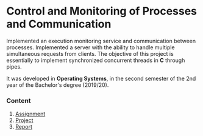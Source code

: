 # Control and Monitoring of Processes and Communication

Implemented an execution monitoring service and communication between processes.
Implemented a server with the ability to handle multiple simultaneous requests from clients.
The objective of this project is essentially to implement synchronized concurrent threads in **C** through pipes.
      
It was developed in **Operating Systems**, in the second semester of the 2nd year of the Bachelor's degree (2019/20).

### Content

1. [Assignment](assignment.pdf)
2. [Project](project)
3. [Report](report.pdf)
